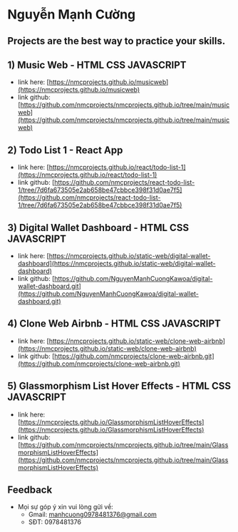# Nguyễn Mạnh Cường 
## Projects are the best way to practice your skills.

## 1) Music Web - HTML CSS JAVASCRIPT
  - link here: [https://nmcprojects.github.io/musicweb](https://nmcprojects.github.io/musicweb)
  - link github: [https://github.com/nmcprojects/nmcprojects.github.io/tree/main/musicweb](https://github.com/nmcprojects/nmcprojects.github.io/tree/main/musicweb)

## 2) Todo List 1 - React App
  - link here: [https://nmcprojects.github.io/react/todo-list-1](https://nmcprojects.github.io/react/todo-list-1)
  - link github: [https://github.com/nmcprojects/react-todo-list-1/tree/7d6fa673505e2ab658be47cbbce398f31d0ae7f5](https://github.com/nmcprojects/react-todo-list-1/tree/7d6fa673505e2ab658be47cbbce398f31d0ae7f5)

## 3) Digital Wallet Dashboard - HTML CSS JAVASCRIPT
  - link here: [https://nmcprojects.github.io/static-web/digital-wallet-dashboard](https://nmcprojects.github.io/static-web/digital-wallet-dashboard)
  - link github: [https://github.com/NguyenManhCuongKawoa/digital-wallet-dashboard.git](https://github.com/NguyenManhCuongKawoa/digital-wallet-dashboard.git)

## 4) Clone Web Airbnb - HTML CSS JAVASCRIPT
  - link here: [https://nmcprojects.github.io/static-web/clone-web-airbnb](https://nmcprojects.github.io/static-web/clone-web-airbnb)
  - link github: [https://github.com/nmcprojects/clone-web-airbnb.git](https://github.com/nmcprojects/clone-web-airbnb.git)
  
## 5) Glassmorphism List Hover Effects - HTML CSS JAVASCRIPT
  - link here: [https://nmcprojects.github.io/GlassmorphismListHoverEffects](https://nmcprojects.github.io/GlassmorphismListHoverEffects)
  - link github: [https://github.com/nmcprojects/nmcprojects.github.io/tree/main/GlassmorphismListHoverEffects](https://github.com/nmcprojects/nmcprojects.github.io/tree/main/GlassmorphismListHoverEffects)

## Feedback 
  - Mọi sự góp ý xin vui lòng gửi về:
    + Gmail: manhcuong0978481376@gmail.com
    + SĐT: 0978481376  